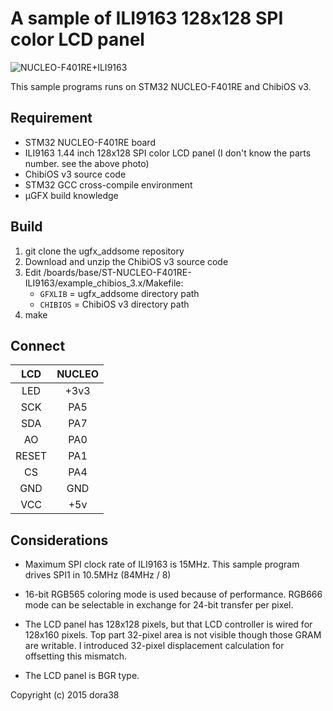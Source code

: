 # A sample of ILI9163 128x128 SPI color LCD panel

![NUCLEO-F401RE+ILI9163](http://i.imgur.com/8oWQI7h.jpg)

This sample programs runs on STM32 NUCLEO-F401RE and ChibiOS v3.

## Requirement

* STM32 NUCLEO-F401RE board
* ILI9163 1.44 inch 128x128 SPI color LCD panel (I don't know the parts number. see the above photo)
* ChibiOS v3 source code
* STM32 GCC cross-compile environment
* µGFX build knowledge

## Build

1. git clone the ugfx_addsome repository
2. Download and unzip the ChibiOS v3 source code
3. Edit /boards/base/ST-NUCLEO-F401RE-ILI9163/example_chibios_3.x/Makefile:
    * `GFXLIB` = ugfx_addsome directory path
    * `CHIBIOS` = ChibiOS v3 directory path
4. make

## Connect

|    LCD     |    NUCLEO   |
|:----------:|:-----------:|
| LED        | +3v3        |
| SCK        | PA5         |
| SDA        | PA7         |
| AO         | PA0         |
| RESET      | PA1         |
| CS         | PA4         |
| GND        | GND         |
| VCC        | +5v         |

## Considerations

* Maximum SPI clock rate of ILI9163 is 15MHz.
  This sample program drives SPI1 in 10.5MHz (84MHz / 8)

* 16-bit RGB565 coloring mode is used because of performance.
  RGB666 mode can be selectable in exchange for 24-bit transfer per pixel.

* The LCD panel has 128x128 pixels, but that LCD controller is wired for 128x160 pixels.
  Top part 32-pixel area is not visible though those GRAM are writable.
  I introduced 32-pixel displacement calculation for offsetting this mismatch.

* The LCD panel is BGR type.

Copyright (c) 2015 dora38
